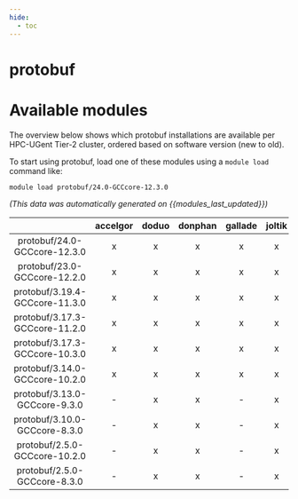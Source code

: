 ```yaml
---
hide:
  - toc
---
```


protobuf
========

# Available modules


The overview below shows which protobuf installations are available per HPC-UGent Tier-2 cluster, ordered based on software version (new to old).

To start using protobuf, load one of these modules using a `module load` command like:

```shell
module load protobuf/24.0-GCCcore-12.3.0
```

*(This data was automatically generated on {{modules_last_updated}})*  

| |accelgor|doduo|donphan|gallade|joltik|shinx|skitty|
| :---: | :---: | :---: | :---: | :---: | :---: | :---: | :---: |
|protobuf/24.0-GCCcore-12.3.0|x|x|x|x|x|x|x|
|protobuf/23.0-GCCcore-12.2.0|x|x|x|x|x|-|-|
|protobuf/3.19.4-GCCcore-11.3.0|x|x|x|x|x|x|-|
|protobuf/3.17.3-GCCcore-11.2.0|x|x|x|x|x|-|-|
|protobuf/3.17.3-GCCcore-10.3.0|x|x|x|x|x|-|-|
|protobuf/3.14.0-GCCcore-10.2.0|x|x|x|x|x|-|-|
|protobuf/3.13.0-GCCcore-9.3.0|-|x|x|-|x|-|-|
|protobuf/3.10.0-GCCcore-8.3.0|-|x|x|-|x|-|-|
|protobuf/2.5.0-GCCcore-10.2.0|-|x|x|-|x|-|-|
|protobuf/2.5.0-GCCcore-8.3.0|-|x|x|-|x|-|-|
